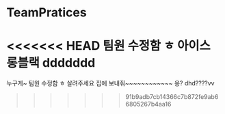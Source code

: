 # TeamPratices
<<<<<<< HEAD
팀원 수정함 ㅎ
아이스 롱블랙
ddddddd
=======
누구게~
팀원 수정함 ㅎ
살려주세요
집에 보내줘~~~~~~~~~~~~
옹?
dhd????vv
>>>>>>> 91b9adb7cb14366c7b872fe9ab66805267b4aa16
